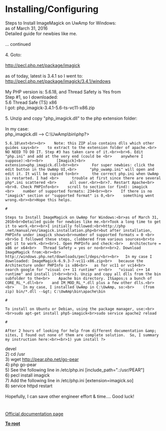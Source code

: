# Installing/Configuring



Steps to Install ImageMagick on UwAmp for Windows:<br>as of March 31, 2016<br>Detailed guide for newbies like me.<br><br>... continued<br><br>4. Goto:<br><br>    http://pecl.php.net/package/imagick<br><br>    as of today, latest is 3.4.1 so I went to:<br>    http://pecl.php.net/package/imagick/3.4.1/windows<br><br>    My PHP version is: 5.6.18, and Thread Safety is Yes from<br>    Step #1, so I downloaded:<br>       5.6 Thread Safe (TS) x86<br>    I got: php_imagick-3.4.1-5.6-ts-vc11-x86.zip<br><br>5. Unzip and copy "php_imagick.dll" to the php extension folder:<br><br>    In my case:<br>    php_imagick.dll --&gt; C:\UwAmp\bin\php\?>
```
5.6.18\ext<br><br>    Note: this ZIP also contains dlls which other guides says<br>    to extract to the extension folder of apache.<br>    NO NEED TO DO IT. Step #3 has taken care of it.<br><br>6. Edit "php.ini" and add at the very end (could be <br>    anywhere I suppose):<br><br>      [Imagick]<br>      extension=php_imagick.dll<br><br>      For super newbies: click the edit button in the UwAmp UI,<br>      "php_uwamp.ini" will open and edit it. It will be copied to<br>      the correct php.ini when UwAmp is restarted. I had <br>      trouble at first since there are several php*.ini scattered <br>      all over.<br><br>7. Restart Apache<br><br>8. Check PHPInfo<br>    scroll to section (or find): imagick    <br>    number of supported formats: 234<br><br>    If there is no "imagick" section or "supported format" is 0,<br>    something went wrong.<br><br>Hope this helps.  

#

Steps to Install ImageMagick on UwAmp for Windows:<br>as of March 31, 2016<br>Detailed guide for newbies like me.<br>Took a long time to get it to work.<br><br>I initially followed:<br>http://php .net/manual/en/imagick.installation.php<br>but after installation, PHPInfo under imagick shows<br>number of supported formats = 0 <br><br>So I followed these steps, clobbered from various sources<br>to get it to work.<br><br>1. Open PHPInfo and check:<br>   Architecture = x86 or x64<br>   Thread Safety = yes or no<br><br>2. Download ImageMagick from:<br><br>   http://windows.php.net/downloads/pecl/deps/<br><br>   In my case I downloaded: ImageMagick-6.9.3-7-vc11-x86.zip<br>   because the Architecture under PHPInfo is x86<br>   as for vc11 or vc14<br>   search google for "visual c++ 11 runtime" or<br>   "visual c++ 14 runtime" and install it<br><br>3. Unzip and copy all dlls from the bin subfolder to the<br>    Apache bin directory. It&apos;s a bunch of CORE_RL_*.dll<br>    and IM_MOD_RL_*.dll plus a few other dlls.<br><br>    In my case, I installed UwAmp in C:\UwAmp, so:<br>    (from zip) bin/*.dll --&gt; C:\UwAmp\bin\apache\bin  

#

To install on Ubuntu or Debian, using the package manager, use:<br><br>sudo apt-get install php5-imagick<br>sudo service apache2 reload  

#

After 2 hours of looking for help from different documentation &amp; sites, I found out none of them are complete solution.  So, I summary my instruction here:<br><br>1) yum install ?>
```
devel<br>2) cd /usr<br>3) wget http://pear.php.net/go-pear<br>4) php go-pear<br>5) See the following line in /etc/php.ini [include_path=".:/usr/PEAR"]<br>6) pecl install imagick<br>7) Add the following line in /etc/php.ini [extension=imagick.so]<br>8) service httpd restart<br><br>Hopefully, I can save other engineer effort &amp; time.... Good luck!  

#

[Official documentation page](https://www.php.net/manual/en/imagick.setup.php)

**[To root](/README.md)**